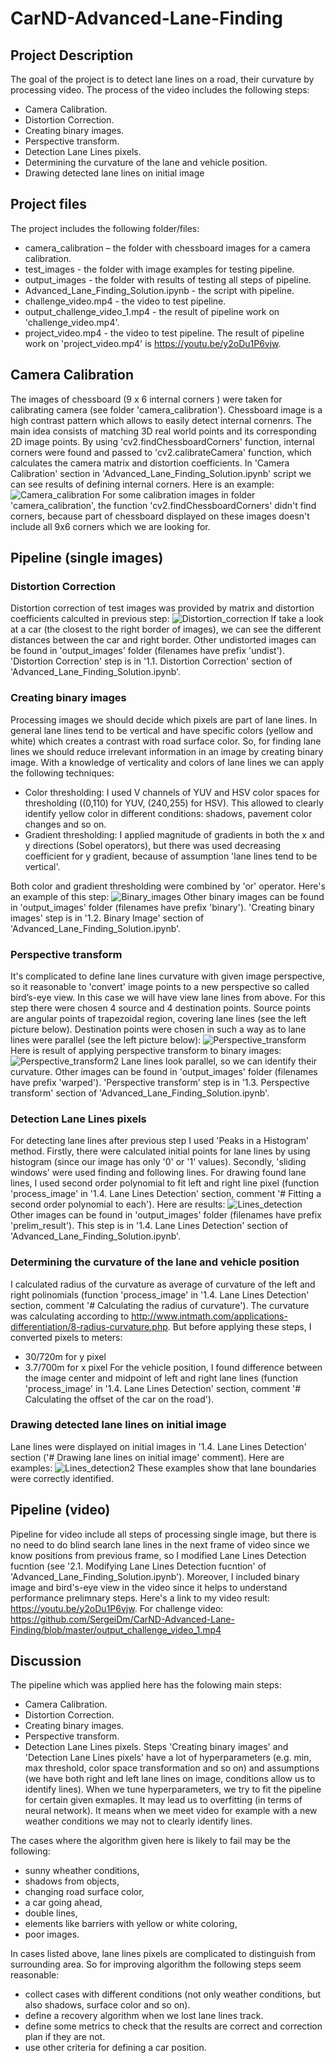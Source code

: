 # CarND-Advanced-Lane-Finding
## Project Description
The goal of the project is to detect lane lines on a road, their curvature by processing video. The process of the video includes the following steps:
- Camera Calibration.
- Distortion Correction.
- Creating binary images.
- Perspective transform.
- Detection Lane Lines pixels.
- Determining the curvature of the lane and vehicle position.
- Drawing detected lane lines on initial image

## Project files
The project includes the following folder/files:
- camera_calibration – the folder with chessboard images for a camera calibration.
- test_images - the folder with image examples for testing pipeline.
- output_images - the folder with results of testing all steps of pipeline.
- Advanced_Lane_Finding_Solution.ipynb - the script with pipeline.
- challenge_video.mp4 - the video to test pipeline.
- output_challenge_video_1.mp4 - the result of pipeline work on 'challenge_video.mp4'.
- project_video.mp4 - the video to test pipeline.
The result of pipeline work on 'project_video.mp4' is https://youtu.be/y2oDu1P6vjw.

## Camera Calibration
The images of chessboard (9 x 6 internal corners ) were taken for calibrating camera (see folder 'camera_calibration'). Chessboard image is a high contrast pattern which allows to easily detect internal cornenrs. The main idea consists of matching 3D real world points and its corresponding 2D image points. By using 'cv2.findChessboardCorners' function, internal corners were found and passed to 'cv2.calibrateCamera' function, which calculates the camera matrix and distortion coefficients.
In 'Camera Сalibration' section in 'Advanced_Lane_Finding_Solution.ipynb' script we can see results of defining internal corners. Here is an example:
![Camera_calibration](https://github.com/SergeiDm/CarND-Advanced-Lane-Finding/blob/master/output_images/Camera_calibration.png)
For some calibration images in folder 'camera_calibration', the function 'cv2.findChessboardCorners' didn't find corners, because part of chessboard displayed on these images doesn't include all 9x6 corners which we are looking for.

## Pipeline (single images)
### Distortion Correction
Distortion correction of test images was provided by matrix and distortion coefficients calculted in previous step:
![Distortion_correction](https://github.com/SergeiDm/CarND-Advanced-Lane-Finding/blob/master/output_images/Distortion_correction.png)
If take a look at a car (the closest to the right border of images), we can see the different distances between the car and right border.
Other undistorted images can be found in 'output_images' folder (filenames have prefix 'undist').
'Distortion Correction' step is in '1.1. Distortion Correction' section of 'Advanced_Lane_Finding_Solution.ipynb'.

### Creating binary images
Processing images we should decide which pixels are part of lane lines. In general lane lines tend to be vertical and have specific colors (yellow and white) which creates a contrast with road surface color. So, for finding lane lines we should reduce irrelevant information in an image by creating binary image. With a knowledge of verticality and colors of lane lines we can apply the following techniques:
- Color thresholding: I used V channels of YUV and HSV color spaces for thresholding ((0,110) for YUV, (240,255) for HSV). This allowed to clearly identify yellow color in different conditions: shadows, pavement color changes and so on.
- Gradient thresholding: I applied magnitude of gradients in both the x and y directions (Sobel operators), but there was used decreasing coefficient for y gradient, because of assumption 'lane lines tend to be vertical'.

Both color and gradient thresholding were combined by 'or' operator. 
Here's an example of this step:
![Binary_images](https://github.com/SergeiDm/CarND-Advanced-Lane-Finding/blob/master/output_images/Binary_images.png)
Other binary images can be found in 'output_images' folder (filenames have prefix 'binary').
'Creating binary images' step is in '1.2. Binary Image' section of 'Advanced_Lane_Finding_Solution.ipynb'.

### Perspective transform
It's complicated to define lane lines curvature with given image perspective, so it reasonable to 'convert' image points to a new perspective so called bird’s-eye view. In this case we will have view lane lines from above.
For this step there were chosen 4 source and 4 destination points. Source points are angular points of trapezoidal region, covering lane lines (see the left picture below). Destination points were chosen in such a way as to lane lines were parallel (see the left picture below):
![Perspective_transform](https://github.com/SergeiDm/CarND-Advanced-Lane-Finding/blob/master/output_images/Perspective_transform.png)
Here is result of applying perspective transform to binary images:
![Perspective_transform2](https://github.com/SergeiDm/CarND-Advanced-Lane-Finding/blob/master/output_images/Perspective_transform2.png)
Lane lines look parallel, so we can identify their curvature.
Other images can be found in 'output_images' folder (filenames have prefix 'warped').
'Perspective transform' step is in '1.3. Perspective transform' section of 'Advanced_Lane_Finding_Solution.ipynb'.

### Detection Lane Lines pixels
For detecting lane lines after previous step I used 'Peaks in a Histogram' method. Firstly, there were calculated initial points for lane lines by using histogram (since our image has only '0' or '1' values). Secondly, 'sliding windows' were used finding and following lines.
For drawing found lane lines, I used second order polynomial to fit left and right line pixel (function 'process_image' in '1.4. Lane Lines Detection' section, comment '# Fitting a second order polynomial to each').
Here are results:
![Lines_detection](https://github.com/SergeiDm/CarND-Advanced-Lane-Finding/blob/master/output_images/Lines_detection.png)
Other images can be found in 'output_images' folder (filenames have prefix 'prelim_result').
This step is in '1.4. Lane Lines Detection' section of 'Advanced_Lane_Finding_Solution.ipynb'.

### Determining the curvature of the lane and vehicle position
I calculated radius of the curvature as average of curvature of the left and right polinomials (function 'process_image' in '1.4. Lane Lines Detection' section, comment '# Calculating the radius of curvature'). The curvature was calculating according to http://www.intmath.com/applications-differentiation/8-radius-curvature.php. But before applying these steps, I converted pixels to meters:
- 30/720m for y pixel
- 3.7/700m for x pixel
For the vehicle position, I found difference between the image center and midpoint of left and right lane lines (function 'process_image' in '1.4. Lane Lines Detection' section, comment '# Calculating the offset of the car on the road').

### Drawing detected lane lines on initial image
Lane lines were displayed on initial images in '1.4. Lane Lines Detection' section ('# Drawing lane lines on initial image' comment). Here are examples:
![Lines_detection2](https://github.com/SergeiDm/CarND-Advanced-Lane-Finding/blob/master/output_images/Lines_detection2.png)
These examples show that lane boundaries were correctly identified.

## Pipeline (video)
Pipeline for video include all steps of processing single image, but there is no need to do blind search lane lines in the next frame of video since we know positions from previous frame, so I modified Lane Lines Detection fucntion (see '2.1. Modifying Lane Lines Detection fucntion' of 'Advanced_Lane_Finding_Solution.ipynb').
Moreover, I included binary image and bird's-eye view in the video since it helps to understand performance prelimnary steps.
Here's a link to my video result: https://youtu.be/y2oDu1P6vjw. For challenge video: https://github.com/SergeiDm/CarND-Advanced-Lane-Finding/blob/master/output_challenge_video_1.mp4

## Discussion
The pipeline which was applied here has the folowing main steps:
- Camera Calibration.
- Distortion Correction.
- Creating binary images.
- Perspective transform.
- Detection Lane Lines pixels.
Steps 'Creating binary images' and 'Detection Lane Lines pixels' have a lot of hyperparameters (e.g. min, max threshold, color space transformation and so on) and assumptions (we have both right and left lane lines on image, conditions allow us to identify lines). When we tune hyperparameters, we try to fit the pipeline for certain given exmaples. It may lead us to overfitting (in terms of neural network). It means when we meet video for example with a new weather conditions we may not to clearly identify lines.

The cases where the algorithm given here is likely to fail may be the following:
* sunny wheather conditions,
* shadows from objects,
* changing road surface color,
* a car going ahead,
* double lines,
* elements like barriers with yellow or white coloring,
* poor images.

In cases listed above, lane lines pixels are complicated to distinguish from surrounding area. So for improving algorithm the following steps seem reasonable:
* collect cases with different conditions (not only weather conditions, but also shadows, surface color and so on).
* define a recovery algorithm when we lost lane lines track.
* define some metrics to check that the results are correct and correction plan if they are not.
* use other criteria for defining a car position.
